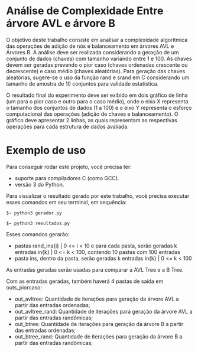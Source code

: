 # Análise de Complexidade Entre árvore AVL e árvore B

O objetivo deste trabalho consiste em analisar a complexidade algorítmica das operações de adição de nós e balanceamento em árvores AVL e Árvores B. A análise deve ser realizada considerando a geração de um conjunto de dados (chaves) com tamanho variando entre 1 e 100. As chaves devem ser geradas prevendo o pior caso (chaves ordenadas crescente ou decrescente) e caso médio (chaves aleatórias). Para geração das chaves aleatórias, sugere-se o uso da função rand e srand em C considerando um tamanho de amostra de 10 conjuntos para validade estatística.

O resultado final do experimento deve ser exibido em dois gráfico de linha (um para o pior caso e outro para o caso médio), onde o eixo X representa o tamanho dos conjuntos de dados (1 a 100) e o eixo Y representa o esforço computacional das operações (adição de chaves e balanceamento). O gráfico deve apresentar 2 linhas, as quais representam as respectivas operações para cada estrutura de dados avaliada.

# Exemplo de uso

Para conseguir rodar este projeto, você precisa ter:
- suporte para compiladores C (como GCC). 
- versão 3 do Python.


Para visualizar o resultado gerado por este trabalho, você precisa executar esses comandos em seu terminal, em sequência:
    
    $~ python3 gerador.py

    $~ python3 resultados.py

Esses comandos gerarão:
- pastas rand_ins{i} | 0 <= i < 10 e para cada pasta, serão geradas k entradas in{k} | 0 <= k < 100, contendo 10 pastas com 100 entradas
- pasta ins, dentro da pasta, serão geradas k entradas in{k} | 0 <= k < 100

As entradas geradas serão usadas para comparar a AVL Tree e a B Tree.

Com as entradas geradas, também haverá 4 pastas de saída em outs_piorcaso:
- out_avltree: Quantidade de iterações para geração da árvore AVL a partir das entradas ordenadas;
- out_avltree_rand: Quantidade de iterações para geração da árvore AVL a partir das entradas randômicas;
- out_btree: Quantidade de iterações para geração da árvore B a partir das entradas ordenadas;
- out_btree_rand: Quantidade de iterações para geração da árvore B a partir das entradas randômicas;
